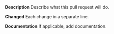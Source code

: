 **Description**
Describe what this pull request will do.

**Changed**
Each change in a separate line.

**Documentation**
If applicable, add documentation.
